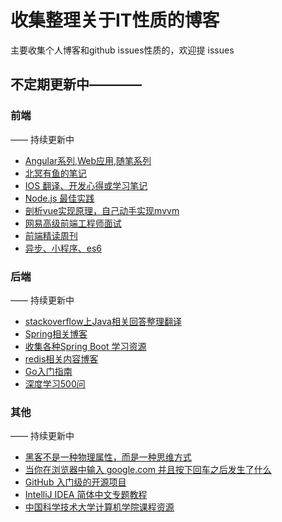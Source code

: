 # 收集整理关于IT性质的博客

主要收集个人博客和github issues性质的，欢迎提 issues

## 不定期更新中————

### 前端
—— 持续更新中
 - [Angular系列,Web应用,随笔系列](https://github.com/xufei/blog)
 - [北冥有鱼的笔记](https://github.com/godkun/blog)
 - [IOS 翻译、开发心得或学习笔记](https://github.com/nixzhu/dev-blog)
 - [Node.js 最佳实践](https://github.com/i0natan/nodebestpractices/blob/master/README.chinese.md)
 - [剖析vue实现原理，自己动手实现mvvm](https://github.com/DMQ/mvvm)
 - [网易高级前端工程师面试](https://github.com/yygmind/blog)
 - [前端精读周刊](https://github.com/dt-fe/weekly)
 - [异步、小程序、es6](https://github.com/sisterAn/blog)
 
 
### 后端
—— 持续更新中
 - [stackoverflow上Java相关回答整理翻译](https://github.com/giantray/stackoverflow-java-top-qa)
 - [Spring相关博客](http://www.ityouknow.com/)
 - [收集各种Spring Boot 学习资源](https://github.com/ityouknow/awesome-spring-boot)
 - [redis相关内容博客](http://note.huangz.me/)
 - [Go入门指南](https://github.com/Unknwon/the-way-to-go_ZH_CN)
 - [深度学习500问](https://github.com/scutan90/DeepLearning-500-questions)
 
 ### 其他
 —— 持续更新中
 - [黑客不是一种物理属性，而是一种思维方式](https://www.k0rz3n.com)
 - [当你在浏览器中输入 google.com 并且按下回车之后发生了什么](https://github.com/skyline75489/what-happens-when-zh_CN)
 - [GitHub 入门级的开源项目](https://github.com/521xueweihan/HelloGitHub)
 - [IntelliJ IDEA 简体中文专题教程](https://github.com/judasn/IntelliJ-IDEA-Tutorial)
 - [中国科学技术大学计算机学院课程资源](https://github.com/mbinary/USTC-CS-Courses-Resource)
